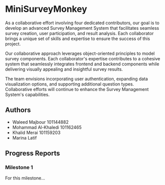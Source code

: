 # MiniSurveyMonkey

As a collaborative effort involving four dedicated contributors, our goal is to develop an advanced Survey Management System that facilitates seamless survey creation, user participation, and result analysis. Each collaborator brings a unique set of skills and expertise to ensure the success of this project.

Our collaborative approach leverages object-oriented principles to model survey components. Each collaborator's expertise contributes to a cohesive system that seamlessly integrates frontend and backend components while delivering visually appealing and insightful survey results.

The team envisions incorporating user authentication, expanding data visualization options, and supporting additional question types. Collaborative efforts will continue to enhance the Survey Management System's capabilities.
## Authors
- Waleed Majbour 101144882
- Mohammad Al-Khaledi 101162465
- Khalid Merai 101159203
- Marina Latif

## Progress Reports
### Milestone 1
For this milestone...
